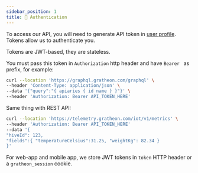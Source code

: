 ```yaml
---
sidebar_position: 1
title: 🔑 Authentication
---
```

To access our API, you will need to generate API token in [user profile](https://app.gratheon.com/account). Tokens allow us to authenticate you.

Tokens are JWT-based, they are stateless.

You must pass this token in `Authorization` http header and have `Bearer ` as prefix, for example:

```bash
curl --location 'https://graphql.gratheon.com/graphql' \
--header 'Content-Type: application/json' \
--data '{"query":"{ apiaries { id name } }"}' \
--header 'Authorization: Bearer API_TOKEN_HERE'
```

Same thing with REST API:

```bash
curl --location 'https://telemetry.gratheon.com/iot/v1/metrics' \
--header 'Authorization: Bearer API_TOKEN_HERE'
--data '{
"hiveId": 123,
"fields":{ "temperatureCelsius":31.25, "weightKg": 82.34 }
}'
```


For web-app and mobile app, we store JWT tokens in `token` HTTP header or a `gratheon_session` cookie. 